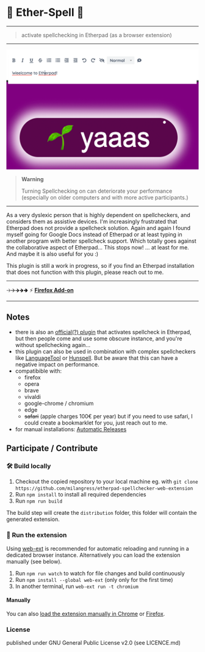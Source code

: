 # 🌱 Ether-Spell 🌱

---

> activate spellchecking in Etherpad (as a browser extension)

---

![Sample extension options output](media/bg.png)



> **Warning**
>
> Turning Spellchecking on can deteriorate your performance (especially on older computers and with more active participants.)

---

As a very dyslexic person that is highly dependent on spellcheckers, and considers them as assistive devices. I'm increasingly frustrated that Etherpad does not provide a spellcheck solution.  Again and again I found myself going for Google Docs instead of Etherpad or at least typing in another program with better spellcheck support.  Which totally goes against the collaborative aspect of Etherpad… This stops now! … at least for me. And maybe it is also useful for you :)

This plugin is still a work in progress, so if you find an Etherpad installation that does not function with this plugin, please reach out to me.

---

🡢🡪🡲🡺🢂 ⚡ [**Firefox Add-on**](https://addons.mozilla.org/de/firefox/addon/ether-spell/)

---

## Notes

- there is also an [official(?) plugin](https://github.com/ether/ep_spellcheck) that activates spellcheck in Etherpad, but then people come and use some obscure instance, and you're without spellchecking again…
- this plugin can also be used in combination with complex spellcheckers like [LanguageTool](https://languagetool.org/) or [Hunspell](https://hunspell.github.io/). But be aware that this can have a negative impact on performance.
- compatibible with:
  - firefox
  - opera
  - brave
  - vivaldi
  - google-chrome / chromium
  - edge
  - ~~safari~~ (apple charges 100€ per year) but if you need to use safari, I could create a bookmarklet for you, just reach out to me.
- for manual installations: [Automatic Releases](https://github.com/milangress/etherpad-spellchecker-web-extension/releases)


## Participate / Contribute

### 🛠 Build locally

1. Checkout the copied repository to your local machine eg. with `git clone https://github.com/milangress/etherpad-spellchecker-web-extension`
1. Run `npm install` to install all required dependencies
1. Run `npm run build`

The build step will create the `distribution` folder, this folder will contain the generated extension.

### 🏃 Run the extension

Using [web-ext](https://extensionworkshop.com/documentation/develop/getting-started-with-web-ext/) is recommended for automatic reloading and running in a dedicated browser instance. Alternatively you can load the extension manually (see below).

1. Run `npm run watch` to watch for file changes and build continuously
1. Run `npm install --global web-ext` (only only for the first time)
1. In another terminal, run `web-ext run -t chromium`

#### Manually

You can also [load the extension manually in Chrome](https://www.smashingmagazine.com/2017/04/browser-extension-edge-chrome-firefox-opera-brave-vivaldi/#google-chrome-opera-vivaldi) or [Firefox](https://www.smashingmagazine.com/2017/04/browser-extension-edge-chrome-firefox-opera-brave-vivaldi/#mozilla-firefox).

### License

published under GNU General Public License v2.0 (see LICENCE.md)
